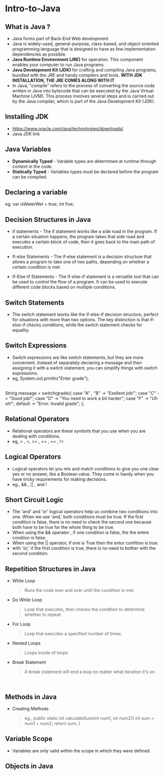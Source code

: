 # Intro-to-Java

What is Java ?
---------------------------
- Java forms part of Back-End Web development.
- Java is widely-used, general-purpose, class-based, and object-oriented programming language that is designed to have as few implementation dependencies as possible.
- <b>Java Runtime Environment (JRE)</b> for operation. This component enables your computer to run Java programs.
- <b>Java Development Kit (JDK)</b> for crafting and compiling Java programs, bundled with the JRE and handy compilers and tools. <b>WITH JDK INSTALLATION, THE JRE COMES ALONG WITH IT</b>
- In Java, "compile" refers to the process of converting the source code written in Java into bytecode that can be executed by the Java Virtual Machine (JVM). This process involves several steps and is carried out by the Java compiler, which is part of the Java Development Kit (JDK).

Installing JDK
--------------------------
- https://www.oracle.com/java/technologies/downloads/
- Java JDK link

Java Variables
-------------------------
- <b>Dynamically Typed</b> - Variable types are determined at runtime through context in the code.
- <b>Statically Typed</b> - Variables types must be declared before the program can be compiled.

Declaring a variable 
-------------------------
eg. var isWaterWet = true;
    int five;

Decision Structures in Java
--------------------------------
- if statements - The if statement works like a side road in the program. If a certain situation happens, the program takes that side road and executes a certain block of code, then it goes back to the main path of execution.

- If-else Statements - The if-else statement is a decision structure that allows a program to take one of two paths, depending on whether a certain condition is met.

- If-Else-If Statements - The if-else-if statement is a versatile tool that can be used to control the flow of a program. It can be used to execute different code blocks based on multiple conditions.

Switch Statements
-----------------------------
- The switch statement works like the if-else-if decision structure, perfect for situations with more than two options. The key distinction is that if-else-if checks conditions, while the switch statement checks for equality.

Switch Expressions
----------------------------
- Switch expressions are like switch statements, but they are more convenient. Instead of separately declaring a message and then assigning it with a switch statement, you can simplify things with switch expressions.
- eg, System.out.println("Enter grade");
<br>
      String message = switch(grade){
         case "A" , "B" -> "Exellent job!";
         case "C" -> "Good job!";
         case "D" -> "You need to work a bit harder";
         case "F" -> "Uh oh!";
         default -> "Error. Invalid grade";
  };


<br>

Relational Operators
-------------------------------
- Relational operators are these symbols that you use when you are dealing with conditions.
- eg, > , <, >= , <= , == , !=


Logical Operators
-----------------------------
- Logical operators let you mix and match conditions to give you one clear yes or no answer, like a Boolean value. They come in handy when you have tricky requirements for making decisions.
- eg., && , || , and !


Short Circuit Logic
------------------------------
- The 'and' and 'or' logical operators help us combine two conditions into one. When we use 'and,' both conditions must be true. If the first condition is false, there is no need to check the second one because both have to be true for the whole thing to be true.
- When using the && operator , if one condition is false, the the entire condiion is false.
- When using the || operator, if one is True then the entur confition is true.
- with 'or,' if the first condition is true, there is no need to bother with the second condition.


Repetition Structures in Java
--------------------------------
- While Loop
  > Runs the code over and over until the condition is met.
- Do While Loop
  > Loop that executes, then checks the condition to determine whether to repeat.
- For Loop
  > Loop that executes a specified number of times.
- Nested Loops
  > Loops inside of loops
- Break Statement
  > A break statement will end a loop no matter what iteration it's on.

<br>

Methods in Java
---------------------------------
- Creating Methods
  > eg., public static int calculateSum(int num1, int num2){
      int sum = num1 + num2;
      return sum;
  }

Variable Scope
--------------------------------
- Variables are only valid within the scope in which they were defined.

Objects in Java
--------------------------------
